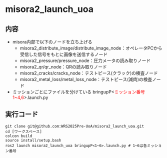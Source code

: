 # misora2_launch_uoa
## 内容
 - misora内部で以下のノードを立ち上げる
    - misora2_distribute_image/distribute_image_node：オペレータPCから受信した信号をもとに画像を送信するノード
    - misora2_pressure/pressure_node：圧力メータの読み取りノード
    - misora2_qr/qr_node：QRの読み取りノード
    - misora2_cracks/cracks_node：テストピース(クラック)の検査ノード
    - misora2_metal_loss/metal_loss_node：テストピース(減肉)の検査ノード
 - ミッションごとにファイルを分けている bringupP<<font color="red">ミッション番号1~4,6</font>>.launch.py
 
## 実行コード
~~~bash!
git clone git@github.com:WRS2025Pre-UoA/misora2_launch_uoa.git
cd [ワークスペース]
colcon build
source install/setup.bash
ros2 launch misora2_launch_uoa bringupP<1~6>.launch.py # 1~6は各ミッション番号
~~~